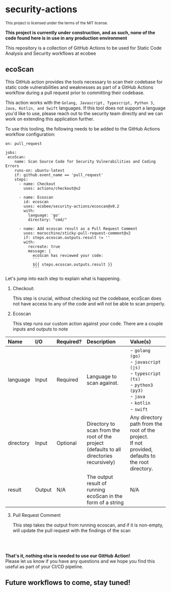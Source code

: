 # security-actions
<sup>This project is licensed under the terms of the MIT license.</sup>

__This project is currently under construction, and as such, none of the code found here is in use in any production environment__ 

This repository is a collection of GitHub Actions to be used for Static Code Analysis and Security workflows at ecobee 

## ecoScan
This GitHub action provides the tools necessary to scan their codebase for static code vulnerabilities and weaknesses as part of a GitHub Actions workflow during a pull request prior to committing their codebase. 

This action works with the `Golang, Javascript, Typescript, Python 3, Java, Kotlin, and Swift` languages. If this tool does not support a language you'd like to use, please reach out to the security team directly and we can work on extending this application further.

To use this tooling, the following needs to be added to the GitHub Actions workflow configuration:

```
on: pull_request

jobs:
 ecoScan:
    name: Scan Source Code for Security Vulnerabilities and Coding Errors
    runs-on: ubuntu-latest
    if: github.event_name == 'pull_request'
    steps:
      - name: Checkout
        uses: actions/checkout@v2

      - name: Ecoscan 
        id: ecoscan
        uses: ecobee/security-actions/ecoscan@v0.2
        with:
          language: 'go'
          directory: "cmd/"

      - name: Add ecoscan result as a Pull Request Comment
        uses: marocchino/sticky-pull-request-comment@v2
        if: steps.ecoscan.outputs.result != ''
        with:
          recreate: true
          message: |
            ecoScan has reviewed your code:
            ```
            ${{ steps.ecoscan.outputs.result }}
            ```
```

Let's jump into each step to explain what is happening.

1. Checkout:

    This step is crucial, without checking out the codebase, ecoScan does not have access to any of the code and will not be able to scan properly.

2. Ecoscan

    This step runs our custom action against your code. There are a couple inputs and outputs to note

|Name|I/O|Required?|Description| Value(s) |
|:---|:---|:---|:---|:---|
| language | Input | Required | Language to scan against. | - `golang (go)` <br> - `javascript (js)` <br> - `typescript (ts)` <br> - `python3 (py3)` <br> - `java` <br> - `kotlin` <br> - `swift` |
| directory | Input | Optional | Directory to scan from the root of the project <br>(defaults to all directories recursively) | Any directory path from the root of the project. <br> If not provided, defaults to the root directory. |
| result | Output | N/A | The output result of running ecoScan in the form of a string | N/A |


3. Pull Request Comment

    This step takes the output from running ecoscan, and if it is non-empty, will update the pull request with the findings of the scan

<br>
<br>

<b>That's it, nothing else is needed to use our GitHub Action! </b> 
<br>
Please let us know if you have any questions and we hope you find this useful as part of your CI/CD pipeline.

## Future workflows to come, stay tuned!

